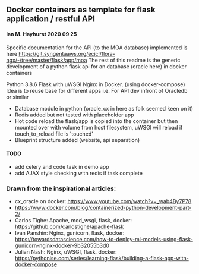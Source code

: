 ## Docker containers as template for flask application / restful API ##
#### Ian M. Hayhurst 2020 09 25 ####

Specific documentation for the API (to the MOA database) implemented is here https://git.syngentaaws.org/ecicl/flora-ngx/-/tree/master/flask/app/moa
The rest of this readme is the generic development of a python flask api for an database (oracle here) in docker containers

Python 3.8.6 Flask with uWSGI Nginx in Docker. (using docker-compose)
Idea is to reuse base for different apps i.e. For API dev  infront of Oracledb or similar

- Database module in python (oracle_cx in here as folk seemed keen on it)
- Redis added but not tested with placeholder app
- Hot code reload the flask/app is copied into the container but then mounted over with volume from host filesystem, uWSGI will reload if touch_to_reload file is 'touched'
- Blueprint structure added (website, api separation)

#### TODO ####
- add celery and code task in demo app
- add AJAX style checking with redis if task complete


### Drawn from the inspirational articles: ###
- cx_oracle on docker:  https://www.youtube.com/watch?v=_wab4By7P78
- https://www.docker.com/blog/containerized-python-development-part-2/
- Carlos Tighe: Apache, mod_wsgi, flask, docker:  https://github.com/carlostighe/apache-flask
- Ivan Panshin: Nginx, gunicorn, flask, docker:  https://towardsdatascience.com/how-to-deploy-ml-models-using-flask-gunicorn-nginx-docker-9b32055b3d0
- Julian Nash: Nginx, uWSGI, flask,  docker:  https://pythonise.com/series/learning-flask/building-a-flask-app-with-docker-compose
